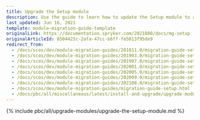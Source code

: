 ```yaml
---
title: Upgrade the Setup module
description: Use the guide to learn how to update the Setup module to a newer version within your Spryker projects.
last_updated: Jun 16, 2021
template: module-migration-guide-template
originalLink: https://documentation.spryker.com/2021080/docs/mg-setup
originalArticleId: 8504425c-2afa-47cc-b6ff-fe5013f95de9
redirect_from:
  - /docs/scos/dev/module-migration-guides/201811.0/migration-guide-setup.html
  - /docs/scos/dev/module-migration-guides/201903.0/migration-guide-setup.html
  - /docs/scos/dev/module-migration-guides/201907.0/migration-guide-setup.html
  - /docs/scos/dev/module-migration-guides/202001.0/migration-guide-setup.html
  - /docs/scos/dev/module-migration-guides/202005.0/migration-guide-setup.html
  - /docs/scos/dev/module-migration-guides/202009.0/migration-guide-setup.html
  - /docs/scos/dev/module-migration-guides/202108.0/migration-guide-setup.html
  - /docs/scos/dev/module-migration-guides/migration-guide-setup.html
  - /docs/pbc/all/miscellaneous/latest/install-and-upgrade/upgrade-modules/upgrade-the-setup-module.html
---
```


{% include pbc/all/upgrade-modules/upgrade-the-setup-module.md %} <!-- To edit, see /_includes/pbc/all/upgrade-modules/upgrade-the-setup-module.md -->
